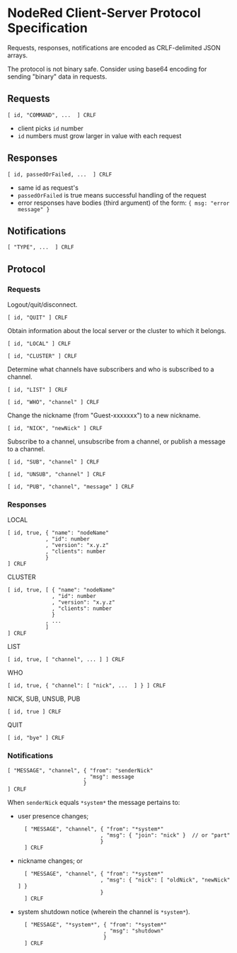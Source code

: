 # NodeRed Client-Server Protocol Specification

Requests, responses, notifications are encoded as CRLF-delimited JSON arrays.

The protocol is not binary safe.  Consider using base64 encoding for sending
"binary" data in requests.

## Requests

    [ id, "COMMAND", ...  ] CRLF

- client picks `id` number
- `id` numbers must grow larger in value with each request

## Responses

    [ id, passedOrFailed, ...  ] CRLF

- same id as request's
- `passedOrFailed` is true means successful handling of the request
- error responses have bodies (third argument) of the form: `{ msg: "error message" }`

## Notifications

    [ "TYPE", ...  ] CRLF

## Protocol

### Requests

Logout/quit/disconnect.

    [ id, "QUIT" ] CRLF

Obtain information about the local server or the cluster to which it belongs.

    [ id, "LOCAL" ] CRLF

    [ id, "CLUSTER" ] CRLF

Determine what channels have subscribers and who is subscribed to a channel.

    [ id, "LIST" ] CRLF

    [ id, "WHO", "channel" ] CRLF

Change the nickname (from "Guest-xxxxxxx") to a new nickname.

    [ id, "NICK", "newNick" ] CRLF

Subscribe to a channel, unsubscribe from a channel, or publish a message to a channel.

    [ id, "SUB", "channel" ] CRLF

    [ id, "UNSUB", "channel" ] CRLF

    [ id, "PUB", "channel", "message" ] CRLF

### Responses

LOCAL

    [ id, true, { "name": "nodeName"
                , "id": number
                , "version": "x.y.z"
                , "clients": number 
                } 
    ] CRLF

CLUSTER

    [ id, true, [ { "name": "nodeName"
                  , "id": number
                  , "version": "x.y.z"
                  , "clients": number 
                  } 
                , ... 
                ]
    ] CRLF

LIST

    [ id, true, [ "channel", ... ] ] CRLF

WHO

    [ id, true, { "channel": [ "nick", ...  ] } ] CRLF

NICK, SUB, UNSUB, PUB

    [ id, true ] CRLF

QUIT
    
    [ id, "bye" ] CRLF

### Notifications

    [ "MESSAGE", "channel", { "from": "senderNick"
                            , "msg": message 
                            } 
    ] CRLF

When `senderNick` equals `*system*` the message pertains to:

- user presence changes;

        [ "MESSAGE", "channel", { "from": "*system*"
                                , "msg": { "join": "nick" }  // or "part"
                                } 
        ] CRLF

- nickname changes; or

        [ "MESSAGE", "channel", { "from": "*system*"
                                , "msg": { "nick": [ "oldNick", "newNick" ] } 
                                } 
        ] CRLF

- system shutdown notice (wherein the channel is `*system*`).

        [ "MESSAGE", "*system*", { "from": "*system*"
                                 , "msg": "shutdown"
                                 }
        ] CRLF

